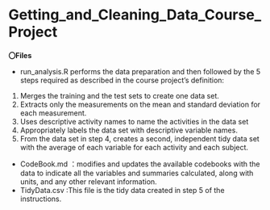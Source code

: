 # Getting_and_Cleaning_Data_Course_Project

**〇Files**
- run_analysis.R performs the data preparation and then followed by the 5 steps required as described in the course project’s definition:
1. Merges the training and the test sets to create one data set.
2. Extracts only the measurements on the mean and standard deviation for each measurement.
3. Uses descriptive activity names to name the activities in the data set
4. Appropriately labels the data set with descriptive variable names.
5. From the data set in step 4, creates a second, independent tidy data set with the average of each variable for each activity and each subject.
- CodeBook.md ：modifies and updates the available codebooks with the data to indicate all the variables and summaries calculated, along with units, and any other relevant information.
- TidyData.csv :This file is the tidy data created in step 5 of the instructions. 
